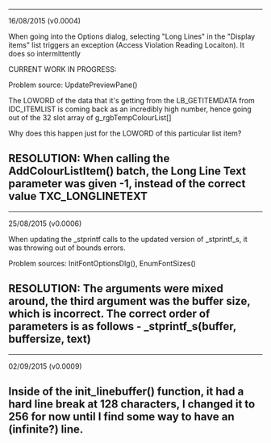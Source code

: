 -------------------------------------------------------------
16/08/2015 (v0.0004)

When going into the Options dialog, selecting "Long Lines" in the "Display items" list triggers an exception (Access Violation Reading Locaiton). It does so intermittently

CURRENT WORK IN PROGRESS:

Problem source: UpdatePreviewPane()

The LOWORD of the data that it's getting from the LB_GETITEMDATA from IDC_ITEMLIST is coming back as an incredibly high number, hence going out of the 32 slot array of g_rgbTempColourList[]

Why does this happen just for the LOWORD of this particular list item?

RESOLUTION: When calling the AddColourListItem() batch, the Long Line Text parameter was given -1, instead of the correct value TXC_LONGLINETEXT
-------------------------------------------------------------

-------------------------------------------------------------
25/08/2015 (v0.0006) 

When updating the _stprintf calls to the updated version of _stprintf_s, it was throwing out of bounds errors. 

Problem sources: InitFontOptionsDlg(), EnumFontSizes()

RESOLUTION: The arguments were mixed around, the third argument was the buffer size, which is incorrect. The correct order of parameters is as follows - _stprintf_s(buffer, buffersize, text)
-------------------------------------------------------------

-------------------------------------------------------------
02/09/2015 (v0.0009)

Inside of the init_linebuffer() function, it had a hard line break at 128 characters, I changed it to 256 for now until I find some way to have an (infinite?) line.
-------------------------------------------------------------